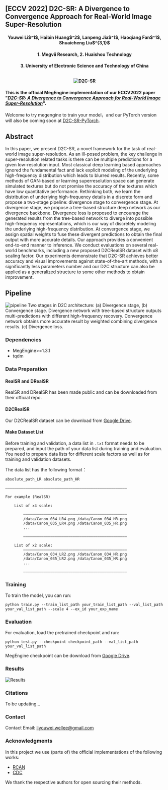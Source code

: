 ## [ECCV 2022] D2C-SR: A Divergence to Convergence Approach for Real-World Image Super-Resolution

<h4 align="center">Youwei Li$^1$, Haibin Huang$^2$, Lanpeng Jia$^1$, Haoqiang Fan$^1$, Shuaicheng Liu$^{3,1}$</center>
<h4 align="center">1. Megvii Research, 2. Huaishou Technology</center>
<h4 align="center">3. University of Electronic Science and Technology of China</center><br><br>





![D2C-SR](https://user-images.githubusercontent.com/1344482/180904129-51f2cff1-9137-426c-8f44-ee822a963063.JPG)

#### This is the official MegEngine implementation of our ECCV2022 paper "[***D2C-SR: A Divergence to Convergence Approach for Real-World Image Super-Resolution***](https://arxiv.org/abs/2103.14373)".

Welcome to try megengine to train your model，and our PyTorch version will also be coming soon at [D2C-SR-PyTorch](https://github.com/Well-Lee-pro/D2C-SR).

## Abstract
In this paper, we present D2C-SR, a novel framework for the task of real-world image super-resolution. As an ill-posed problem, the key challenge in super-resolution related tasks is there can be multiple predictions for a given low-resolution input. Most classical deep learning based approaches ignored the fundamental fact and lack explicit modeling of the underlying high-frequency distribution which leads to blurred results. Recently, some methods of GAN-based or learning superresolution space can generate simulated textures but do not promise the accuracy of the textures which have low quantitative performance. Rethinking both, we learn the distribution of underlying high-frequency details in a discrete form and propose a two-stage pipeline: divergence stage to convergence stage. At divergence stage, we propose a tree-based structure deep network as our divergence backbone. Divergence loss is proposed to encourage the generated results from the tree-based network to diverge into possible high-frequency representations, which is our way of discretely modeling the underlying high-frequency distribution. At convergence stage, we assign spatial weights to fuse these divergent predictions to obtain the final output with more accurate details. Our approach provides a convenient end-to-end manner to inference. We conduct evaluations on several real-world benchmarks, including a new proposed D2CRealSR dataset with x8 scaling factor. Our experiments demonstrate that D2C-SR achieves better accuracy and visual improvements against state-of-the-art methods, with a significantly less parameters number and our D2C structure can also be applied as a generalized structure to some other methods to obtain improvement.


## Pipeline
![pipeline](https://user-images.githubusercontent.com/1344482/180904384-fefbaf33-feac-45ad-927e-da87e5d046f1.JPG)
Two stages in D2C architecture: (a) Divergence stage, (b) Convergence stage. Divergence network with tree-based structure outputs multi-predictions with different high-frequency recovery. Convergence network obtains more accurate result by weighted combining divergence results. (c) Divergence loss.


### Dependencies

* MegEngine>=1.3.1
* tqdm

### Data Preparation

#### RealSR and DRealSR
RealSR and DRealSR has been made public and can be downloaded from their official repo.

#### D2CRealSR
Our D2CRealSR dataset can be download from [Google Drive](https://drive.google.com/file/d/1ZTjB6q94ge2h9ixf1osEGXXnfuLTYVzO/view?usp=sharing).

#### Make Dataset List
Before training and validation, a data list in ```.txt``` format needs to be prepared, and input the path of your data list during training and evaluation. 
You need to prepare data lists for different scale factors as well as for training and validation datasets.

The data list has the following format：

```
absolute_path_LR absolute_path_HR

——————————————————————————————————————————————————————

For example (RealSR)

    List of x4 scale:
    
        ——————————————————————————————————————————————
        /data/Canon_034_LR4.png /data/Canon_034_HR.png
        /data/Canon_035_LR4.png /data/Canon_035_HR.png
        ...
    
        ——————————————————————————————————————————————
    
    List of x2 scale:
        ——————————————————————————————————————————————
        /data/Canon_034_LR2.png /data/Canon_034_HR.png
        /data/Canon_035_LR2.png /data/Canon_035_HR.png
        ...
        
        ——————————————————————————————————————————————

```


### Training

To train the model, you can run:

```
python train.py --train_list_path your_train_list_path --val_list_path your_val_list_path --scale 4 --ex_id your_exp_name
```

### Evaluation

For evaluation, load the pretrained checkpoint and run:

```
python test.py --checkpoint checkpoint_path --val_list_path your_val_list_path
```

MegEngine checkpoint can be download from [Google Drive](https://drive.google.com/file/d/1itbkFWQ8ZP9F9XcDYpac16J6vspJ2wiV/view?usp=sharing).

### Results
![Results](https://user-images.githubusercontent.com/1344482/180905669-5a37b1ca-6b54-459a-9f05-7924524011a5.JPG)



### Citations

To be updating...

### Contact

Contact Email: [liyouwei.wellee@gmail.com](liyouwei.wellee@gmail.com)

### Acknowledgments

In this project we use (parts of) the official implementations of the following works:

* [RCAN](https://github.com/yulunzhang/RCAN)
* [CDC](https://github.com/xiezw5/Component-Divide-and-Conquer-for-Real-World-Image-Super-Resolution)

We thank the respective authors for open sourcing their methods.
